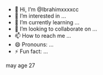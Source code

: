 - 👋 Hi, I’m @Ibrahimxxxxcc
- 👀 I’m interested in ...
- 🌱 I’m currently learning ...
- 💞️ I’m looking to collaborate on ...
- 📫 How to reach me ...
- 😄 Pronouns: ...
- ⚡ Fun fact: ...

<!---
Ibrahimxxxxcc/Ibrahimxxxxcc is a ✨ special ✨ repository because its `README.md` (this file) appears on your GitHub profile.
You can click the Preview link to take a look at your changes.
--->
may age 27 

